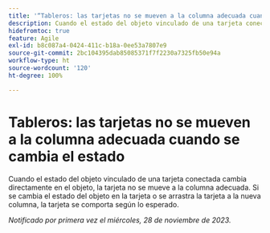 ```yaml
---
title: '“Tableros: las tarjetas no se mueven a la columna adecuada cuando se cambia el estado”'
description: Cuando el estado del objeto vinculado de una tarjeta conectada cambia directamente en el objeto, la tarjeta no se mueve a la columna adecuada. Si se cambia el estado del objeto en la tarjeta o se arrastra la tarjeta a la nueva columna, la tarjeta se comporta según lo esperado.
hidefromtoc: true
feature: Agile
exl-id: b8c087a4-0424-411c-b18a-0ee53a7807e9
source-git-commit: 2bc104395dab85085371f7f2230a7325fb50e94a
workflow-type: ht
source-wordcount: '120'
ht-degree: 100%

---
```


# Tableros: las tarjetas no se mueven a la columna adecuada cuando se cambia el estado

Cuando el estado del objeto vinculado de una tarjeta conectada cambia directamente en el objeto, la tarjeta no se mueve a la columna adecuada. Si se cambia el estado del objeto en la tarjeta o se arrastra la tarjeta a la nueva columna, la tarjeta se comporta según lo esperado.

_Notificado por primera vez el miércoles, 28 de noviembre de 2023._
